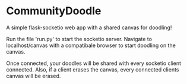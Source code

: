 # CommunityDoodle
A simple flask-socketio web app with a shared canvas for doodling!

Run the file 'run.py' to start the socketio server. Navigate to localhost/canvas with a compatibale browser to start doodling on the canvas.

Once connected, your doodles will be shared with every socketio client connected. Also, if a client erases the canvas, every connected clients canvas will be erased.
